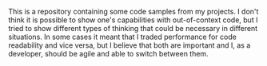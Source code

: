 This is a repository containing some code samples from my projects. I don't think it is possible to show one's capabilities with out-of-context code, but I tried to show different types of thinking that could be necessary in different situations. In some cases it meant that I traded performance for code readability and vice versa, but I believe that both are important and I, as a developer, should be agile and able to switch between them.
